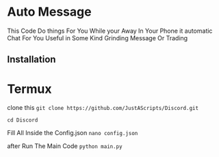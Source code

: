 # Auto Message 
  This Code Do things For You While your Away In Your Phone
  it automatic Chat For You Useful in Some Kind
  Grinding Message Or Trading


## Installation
# Termux
clone this
`git clone https://github.com/JustAScripts/Discord.git`

`cd Discord`

Fill All Inside the Config.json
`nano config.json`

after Run The Main Code
`python main.py`


